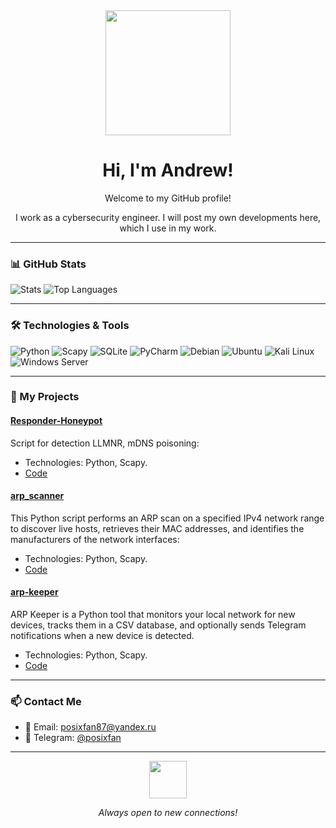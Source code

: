 <div align="center">
  <img src="https://media0.giphy.com/media/v1.Y2lkPTc5MGI3NjExNmplbTlsaWZnZzJiM3BwdnIxMHR6cDc5YnRiMnU0a2J5MzRydW0yZyZlcD12MV9pbnRlcm5hbF9naWZfYnlfaWQmY3Q9Zw/Wj7lNjMNDxSmc/giphy.gif" width="200px"/>
  <h1>Hi, I'm Andrew!</h1>
  <p>Welcome to my GitHub profile!</p> 
  <p>I work as a cybersecurity engineer. I will post my own developments here, which I use in my work.</p>
</div>

---

### 📊 GitHub Stats

![Stats](https://github-readme-stats.vercel.app/api?username=posixfan&show_icons=true&theme=dark)
![Top Languages](https://github-readme-stats.vercel.app/api/top-langs/?username=posixfan&layout=compact&theme=dark)

---

### 🛠️ Technologies & Tools

![Python](https://img.shields.io/badge/-Python-3776AB?logo=python&logoColor=white)
![Scapy](https://img.shields.io/badge/-Scapy-8A2BE2?logo=scapy&logoColor=white)
![SQLite](https://img.shields.io/badge/-SQLite-003B57?logo=sqlite&logoColor=white)
![PyCharm](https://img.shields.io/badge/-PyCharm-000000?logo=pycharm&logoColor=white)
![Debian](https://img.shields.io/badge/-Debian-A81D33?logo=debian&logoColor=white)
![Ubuntu](https://img.shields.io/badge/-Ubuntu-E95420?logo=ubuntu&logoColor=white)
![Kali Linux](https://img.shields.io/badge/-Kali%20Linux-557C94?logo=kalilinux&logoColor=white)
![Windows Server](https://img.shields.io/badge/-Windows%20Server-0078D6?logo=windows&logoColor=white)

---

### 🚀 My Projects

#### [Responder-Honeypot](https://github.com/posixfan/Responder-Honeypot)
Script for detection LLMNR, mDNS poisoning:
- Technologies: Python, Scapy.
- [Code](https://github.com/posixfan/Responder-Honeypot/blob/main/responder_honeypot.py)

#### [arp_scanner](https://github.com/posixfan/arp_scanner)
This Python script performs an ARP scan on a specified IPv4 network range to discover live hosts, retrieves their MAC addresses, and identifies the manufacturers of the network interfaces:
- Technologies: Python, Scapy.
- [Code](https://github.com/posixfan/arp_scanner/blob/main/arp_scanner.py)

#### [arp-keeper](https://github.com/posixfan/arp-keeper)
ARP Keeper is a Python tool that monitors your local network for new devices, tracks them in a CSV database, and optionally sends Telegram notifications when a new device is detected.
- Technologies: Python, Scapy.
- [Code](https://github.com/posixfan/arp-keeper/blob/main/arp-keeper.py)

---

### 📫 Contact Me

- 📧 Email: [posixfan87@yandex.ru](mailto:posixfan87@yandex.ru)
- 💬 Telegram: [@posixfan](https://t.me/posixfan)

---

<div align="center">
  <img src="https://media.giphy.com/media/LnQjpWaON8nhr21vNW/giphy.gif" width="60">
  <p><em>Always open to new connections!</em></p>
</div>
